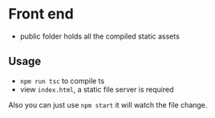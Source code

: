 # Front end

- public folder holds all the compiled static assets

## Usage

- `npm run tsc` to compile ts
- view `index.html`, a static file server is required

Also you can just use `npm start` it will watch the file change.